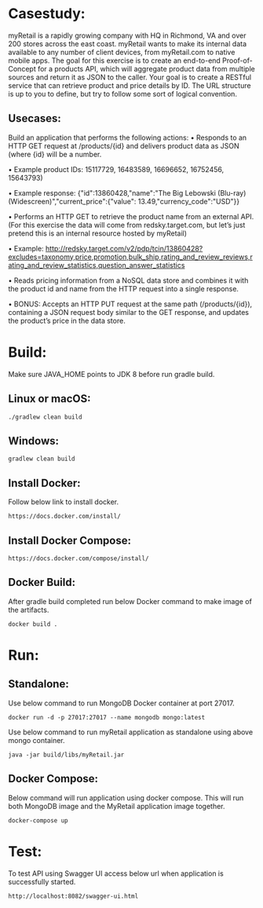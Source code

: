# Casestudy:

myRetail is a rapidly growing company with HQ in Richmond, VA and over 200 stores across the east coast. myRetail wants to make its internal data available to any number of client devices, from myRetail.com to native mobile apps. 
The goal for this exercise is to create an end-to-end Proof-of-Concept for a products API, which will aggregate product data from multiple sources and return it as JSON to the caller. 
Your goal is to create a RESTful service that can retrieve product and price details by ID. The URL structure is up to you to define, but try to follow some sort of logical convention.

## Usecases:
Build an application that performs the following actions: 
•	Responds to an HTTP GET request at /products/{id} and delivers product data as JSON (where {id} will be a number. 

•	Example product IDs: 15117729, 16483589, 16696652, 16752456, 15643793) 

•	Example response: {"id":13860428,"name":"The Big Lebowski (Blu-ray) (Widescreen)","current_price":{"value": 13.49,"currency_code":"USD"}}

•	Performs an HTTP GET to retrieve the product name from an external API. (For this exercise the data will come from redsky.target.com, but let’s just pretend this is an internal resource hosted by myRetail)  

•	Example: http://redsky.target.com/v2/pdp/tcin/13860428?excludes=taxonomy,price,promotion,bulk_ship,rating_and_review_reviews,rating_and_review_statistics,question_answer_statistics

•	Reads pricing information from a NoSQL data store and combines it with the product id and name from the HTTP request into a single response.  

•	BONUS: Accepts an HTTP PUT request at the same path (/products/{id}), containing a JSON request body similar to the GET response, and updates the product’s price in the data store.  

# Build:
Make sure JAVA_HOME points to JDK 8 before run gradle build.

## Linux or macOS:
```./gradlew clean build```
## Windows:
```gradlew clean build```

## Install Docker:
Follow below link to install docker.

```https://docs.docker.com/install/```

## Install Docker Compose:
```https://docs.docker.com/compose/install/```

## Docker Build:
After gradle build completed run below Docker command to make image of the artifacts.

```docker build .```

# Run:
## Standalone:
Use below command to run MongoDB Docker container at port 27017.

```docker run -d -p 27017:27017 --name mongodb mongo:latest```

Use below command to run myRetail application as standalone using above mongo container.

```java -jar build/libs/myRetail.jar```

## Docker Compose:
Below command will run application using docker compose. This will run both MongoDB image and the MyRetail application image together.

```docker-compose up```

# Test:
To test API using Swagger UI access below url when application is successfully started.

```http://localhost:8082/swagger-ui.html```


